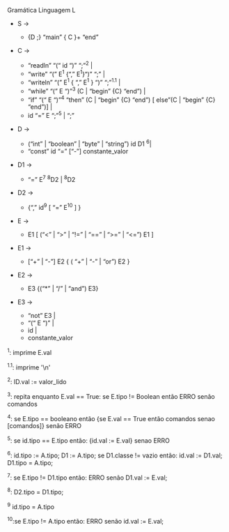 Gramática Linguagem L

- S  ->  
  - {D ;} “main” { C }+ “end” 

- C ->   
  - “readln” “(“ id “)” “;”<sup>2</sup> | 
  - “write” “(” E<sup>1</sup> {“,” E<sup>1</sup>}“)” “;” | 
  - “writeln” “(” E<sup>1</sup> { “,” E<sup>1</sup> } “)” “;”<sup>1.1</sup> | 
  - “while” “(” E “)”<sup>3</sup> (C | “begin” {C} “end”) |
  - “if” “(“ E “)”<sup>4</sup> “then” (C | “begin” {C} “end”) [ else”(C | “begin” {C} “end”)] | 
  - id “=” E “;”<sup>5</sup> | “;”       

- D ->   
  - (“int” | “boolean” | “byte” | “string”) id D1 <sup>6</sup>| 
  - “const” id “=” [“-”] constante_valor 

- D1 ->   
  - “=” E<sup>7</sup> <sup>8</sup>D2  | <sup>8</sup>D2

- D2 ->   
  - {“,” id<sup>9</sup> [ “=” E<sup>10</sup> ] }

- E ->    
  - E1 [ (“<” | “>” | “!=” | “==” | “>=” | “<=”) E1 ]

- E1 ->   
  - [“+” | “-”] E2 { ( “+” | “-” | “or”) E2 }

- E2  ->  
  - E3 {(“*” | “/” | “and”) E3}

- E3  ->  
  - “not” E3 |  
  - “(“ E “)” | 
  - id | 
  - constante_valor


<sup>1</sup>: imprime E.val

<sup>1.1</sup>: imprime '\n'

<sup>2</sup>: ID.val := valor_lido

<sup>3</sup>: repita enquanto E.val == True: se E.tipo != Boolean então ERRO senão comandos

<sup>4</sup>: se E.tipo == booleano então {se E.val == True então comandos senao [comandos]} senão ERRO

<sup>5</sup>: se id.tipo == E.tipo então: {id.val := E.val} senao ERRO

<sup>6</sup>: id.tipo := A.tipo; D1 := A.tipo; se D1.classe != vazio então: id.val := D1.val; D1.tipo = A.tipo;

<sup>7</sup>: se E.tipo != D1.tipo então: ERRO senão D1.val := E.val; 

<sup>8</sup>: D2.tipo = D1.tipo;

<sup>9</sup> id.tipo = A.tipo

<sup>10</sup>:se E.tipo != A.tipo então: ERRO senão id.val := E.val; 

